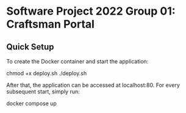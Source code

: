 # Software Project 2022 Group 01: Craftsman Portal

## Quick Setup
To create the Docker container and start the application:

chmod +x deploy.sh
./deploy.sh


After that, the application can be accessed at localhost:80.
For every subsequent start, simply run:

docker compose up

